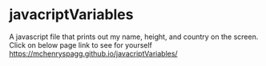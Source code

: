 # javacriptVariables
 A javascript file that prints out my name, height, and country on the screen. Click on below page link to see for yourself
 https://mchenryspagg.github.io/javacriptVariables/
